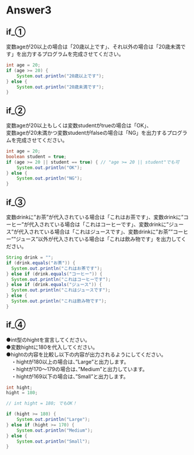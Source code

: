 # Answer3

## if_①
変数ageが20以上の場合は「20歳以上です」、それ以外の場合は「20歳未満です」を出力するプログラムを完成させてください。
```java
int age = 20;
if (age >= 20) {
    System.out.println("20歳以上です");
} else {
    System.out.println("20歳未満です");
}
```

## if_②
変数ageが20以上もしくは変数studentがtrueの場合は「OK」、  
変数ageが20未満かつ変数studentがfalseの場合は「NG」を出力するプログラムを完成させてください。
```java
int age = 20;
boolean student = true;
if (age >= 20 || student == true) { // "age >= 20 || student"でも可
    System.out.println("OK");
} else {
    System.out.println("NG");
}
```

## if_③
変数drinkに”お茶”が代入されている場合は「これはお茶です」、変数drinkに”コーヒー”が代入されている場合は「これはコーヒーです」、変数drinkに”ジュース”が代入されている場合は「これはジュースです」、変数drinkに”お茶””コーヒー””ジュース”以外が代入されている場合は「これは飲み物です」を出力してください。
```java
String drink = "";
if (drink.equals("お茶")) {
  System.out.println("これはお茶です");
} else if (drink.equals("コーヒー")) {
  System.out.println("これはコーヒーです");
} else if (drink.equals("ジュース")) {
  System.out.println("これはジュースです");
} else {
  System.out.println("これは飲み物です");
}
```

## if_④
●int型のhightを宣言してください。  
●変数hightに180を代入してください。  
●hightの内容を比較し以下の内容が出力されるようにしてください。  
　・hightが180以上の場合は、”Large”と出力します。  
　・hightが170～179の場合は、”Medium”と出力しています。  
　・hightが169以下の場合は、”Small”と出力します。
```java
int hight;
hight = 180;

// int hight = 180; でもOK！

if (hight >= 180) {
    System.out.println("Large");
} else if (hight >= 170) {
    System.out.println("Medium");
} else {
    System.out.println("Small");
}
